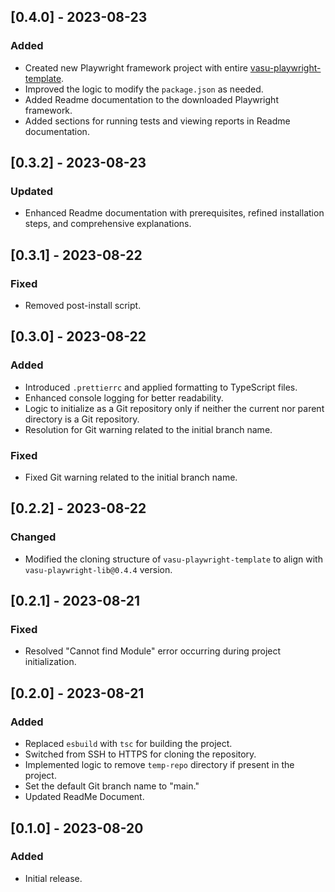 ## [0.4.0] - 2023-08-23

### Added

- Created new Playwright framework project with entire [vasu-playwright-template](https://github.com/vasu31dev/playwright-ts-template).
- Improved the logic to modify the `package.json` as needed.
- Added Readme documentation to the downloaded Playwright framework.
- Added sections for running tests and viewing reports in Readme documentation.

## [0.3.2] - 2023-08-23

### Updated

- Enhanced Readme documentation with prerequisites, refined installation steps, and comprehensive explanations.

## [0.3.1] - 2023-08-22

### Fixed

- Removed post-install script.

## [0.3.0] - 2023-08-22

### Added

- Introduced `.prettierrc` and applied formatting to TypeScript files.
- Enhanced console logging for better readability.
- Logic to initialize as a Git repository only if neither the current nor parent directory is a Git repository.
- Resolution for Git warning related to the initial branch name.

### Fixed

- Fixed Git warning related to the initial branch name.

## [0.2.2] - 2023-08-22

### Changed

- Modified the cloning structure of `vasu-playwright-template` to align with `vasu-playwright-lib@0.4.4` version.

## [0.2.1] - 2023-08-21

### Fixed

- Resolved "Cannot find Module" error occurring during project initialization.

## [0.2.0] - 2023-08-21

### Added

- Replaced `esbuild` with `tsc` for building the project.
- Switched from SSH to HTTPS for cloning the repository.
- Implemented logic to remove `temp-repo` directory if present in the project.
- Set the default Git branch name to "main."
- Updated ReadMe Document.

## [0.1.0] - 2023-08-20

### Added

- Initial release.
